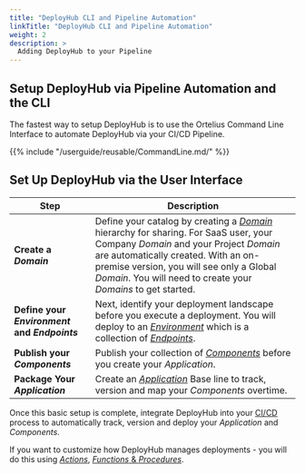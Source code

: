 ```yaml
---
title: "DeployHub CLI and Pipeline Automation"
linkTitle: "DeployHub CLI and Pipeline Automation"
weight: 2
description: >
  Adding DeployHub to your Pipeline
---
```

## Setup DeployHub via Pipeline Automation and the CLI

The fastest way to setup DeployHub is to use the Ortelius Command Line Interface to automate DeployHub via your CI/CD Pipeline.

{{% include "/userguide/reusable/CommandLine.md/" %}}

## Set Up DeployHub via the User Interface

| Step | Description |
| --- | --- |
**Create a _Domain_** | Define your catalog by creating a [_Domain_](/userguide/first-steps/2-defining-domains/) hierarchy for sharing. For SaaS user, your Company _Domain_ and your Project _Domain_ are automatically created. With an on-premise version, you will see only a Global _Domain_. You will need to create your _Domains_ to get started.
|**Define your _Environment_ and _Endpoints_** | Next, identify your deployment landscape before you execute a deployment. You will deploy to an [_Environment_](/userguide/first-steps/2-define-environments/) which is a collection of [_Endpoints_](/userguide/first-steps/2-define-endpoints/).
|**Publish your _Components_**| Publish your collection of [_Components_](/userguide/publishing-components/) before you create your _Application_.|
|**Package Your _Application_** | Create an [_Application_](/userguide/packaging-applications/) Base line to track, version and map your _Components_ overtime.

Once this basic setup is complete, integrate DeployHub into your [CI/CD](/userguide/integrations/ci-cd_integrations/) process to automatically track, version and deploy your _Application_ and _Components_.

If you want to customize how DeployHub manages deployments - you will do this using [_Actions_](/userguide/customizations/2-define-your-actions/), [_Functions_ & _Procedures_](/userguide/customizations/2-define-your-functions-and-procedures/).
